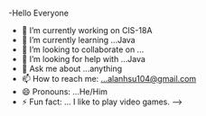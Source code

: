 -Hello Everyone
- 🔭 I’m currently working on CIS-18A
- 🌱 I’m currently learning ...Java
- 👯 I’m looking to collaborate on ...
- 🤔 I’m looking for help with ...Java
- 💬 Ask me about ...anything
- 📫 How to reach me: ...alanhsu104@gmail.com
- 😄 Pronouns: ...He/Him  
- ⚡ Fun fact: ... I like to play video games.
-->
